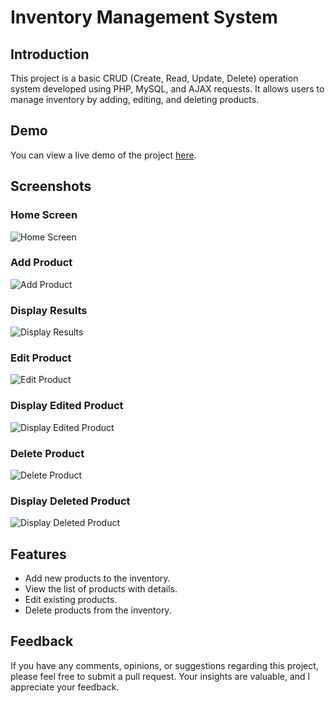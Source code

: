 # Inventory Management System

## Introduction
This project is a basic CRUD (Create, Read, Update, Delete) operation system developed using PHP, MySQL, and AJAX requests. It allows users to manage inventory by adding, editing, and deleting products.

## Demo
You can view a live demo of the project [here](https://insysmanage.000webhostapp.com/index.php).

## Screenshots
### Home Screen
![Home Screen](https://github.com/nishimiya1/inventory-management-system/assets/69380599/f5308f3c-5d8a-4660-af99-3030d76c5cd1)

### Add Product
![Add Product](https://github.com/nishimiya1/inventory-management-system/assets/69380599/dfd6b82c-015d-4f56-8de0-5d74e71ac4a5)

### Display Results
![Display Results](https://github.com/nishimiya1/inventory-management-system/assets/69380599/25720637-43cc-4c02-8600-88135b2405b7)

### Edit Product
![Edit Product](https://github.com/nishimiya1/inventory-management-system/assets/69380599/53ce6f9d-9616-4107-ac98-043d5e8a1b0f)

### Display Edited Product
![Display Edited Product](https://github.com/nishimiya1/inventory-management-system/assets/69380599/f2749250-5aea-4127-958f-79fd0aa8cef9)

### Delete Product
![Delete Product](https://github.com/nishimiya1/inventory-management-system/assets/69380599/b54f3477-8127-4e60-aaac-eeb2448b0757)

### Display Deleted Product
![Display Deleted Product](https://github.com/nishimiya1/inventory-management-system/assets/69380599/592aa231-87ab-453b-bdb5-7174dc11bcc3)

## Features
- Add new products to the inventory.
- View the list of products with details.
- Edit existing products.
- Delete products from the inventory.

## Feedback
If you have any comments, opinions, or suggestions regarding this project, please feel free to submit a pull request. Your insights are valuable, and I appreciate your feedback.

